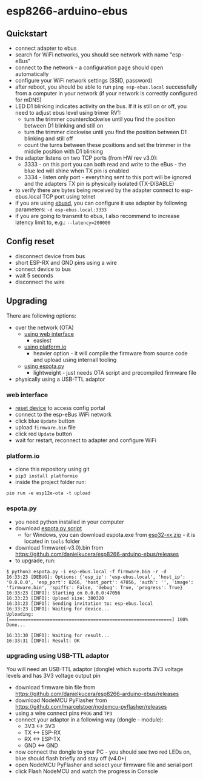 # esp8266-arduino-ebus

## Quickstart
- connect adapter to ebus
- search for WiFi networks, you should see network with name "esp-eBus"
- connect to the network - a configuration page should open automatically
- configure your WiFi network settings (SSID, password)
- after reboot, you should be able to run `ping esp-ebus.local` successfully from a computer in your network (if your network is correctly configured for mDNS)
- LED D1 blinking indicates activity on the bus. If it is still on or off, you need to adjust ebus level using trimer RV1:
  - turn the trimmer counterclockwise until you find the position between D1 blinking and still on
  - turn the trimmer clockwise until you find the position between D1 blinking and still off
  - count the turns between these positions and set the trimmer in the middle position with D1 blinking
- the adapter listens on two TCP ports (from HW rev v3.0):
  - 3333 - on this port you can both read and write to the eBus - the blue led will shine when TX pin is enabled
  - 3334 - listen only port - everything sent to this port will be ignored and the adapters TX pin is physically isolated (TX-DISABLE)
- to verify there are bytes being received by the adapter connect to esp-ebus.local TCP port using telnet
- if you are using [ebusd](https://github.com/john30/ebusd), you can configure it use adapter by following parameters: `-d esp-ebus.local:3333`
- if you are going to transmit to ebus, I also recommend to increase latency limit to, e.g.: `--latency=200000`

## Config reset
- disconnect device from bus
- short ESP-RX and GND pins using a wire
- connect device to bus
- wait 5 seconds
- disconnect the wire

## Upgrading
There are following options:
- over the network (OTA)
  - [using web interface](#web-interface)
    - easiest
  - [using platform.io](#platformio)
    - heavier option - it will compile the firmware from source code and upload using internall tooling
  - [using espota.py](#espotapy)
    - lightweight - just needs OTA script and precompiled firmware file
- physically using a USB-TTL adaptor

### web interface
- [reset device](#config-reset) to access config portal
- connect to the esp-eBus WiFi network
- click blue `Update` button
- upload `firmware.bin` file
- click red `Update` button
- wait for restart, reconnect to adapter and configure WiFi

### platform.io
- clone this repository using git
- `pip3 install platformio`
- inside the project folder run:
```
pio run -e esp12e-ota -t upload
```

### espota.py
- you need python installed in your computer
- download [espota.py script](https://github.com/esp8266/Arduino/blob/master/tools/espota.py)
  - for Windows, you can download espota.exe from [esp32-xx.zip](https://github.com/espressif/arduino-esp32/releases) - it is located in `tools` folder
- download firmware(-v3.0).bin from https://github.com/danielkucera/esp8266-arduino-ebus/releases
- to upgrade, run:
```
$ python3 espota.py -i esp-ebus.local -f firmware.bin -r -d
16:33:23 [DEBUG]: Options: {'esp_ip': 'esp-ebus.local', 'host_ip': '0.0.0.0', 'esp_port': 8266, 'host_port': 47056, 'auth': '', 'image': 'firmware.bin', 'spiffs': False, 'debug': True, 'progress': True}
16:33:23 [INFO]: Starting on 0.0.0.0:47056
16:33:23 [INFO]: Upload size: 380320
16:33:23 [INFO]: Sending invitation to: esp-ebus.local
16:33:23 [INFO]: Waiting for device...
Uploading: [============================================================] 100% Done...

16:33:30 [INFO]: Waiting for result...
16:33:31 [INFO]: Result: OK
```

### upgrading using USB-TTL adaptor
You will need an USB-TTL adaptor (dongle) which suports 3V3 voltage levels and has 3V3 voltage output pin
- download firmware bin file from https://github.com/danielkucera/esp8266-arduino-ebus/releases
- download NodeMCU PyFlasher from https://github.com/marcelstoer/nodemcu-pyflasher/releases
- using a wire connect pins `PROG` and `TP3`
- connect your adaptor in a following way (dongle - module):
  - 3V3 <-> 3V3
  - TX  <-> ESP-RX
  - RX  <-> ESP-TX
  - GND <-> GND
- now connect the dongle to your PC - you should see two red LEDs on, blue should flash briefly and stay off (v4.0+)
- open NodeMCU PyFlasher and select your firmware file and serial port
- click Flash NodeMCU and watch the progress in Console


